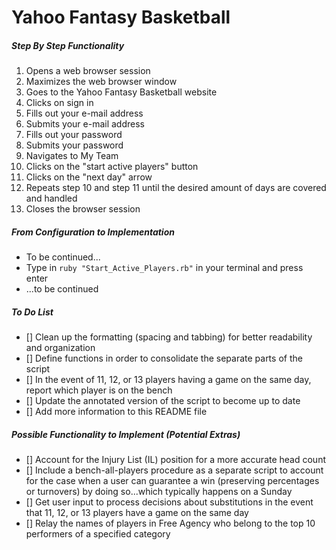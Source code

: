 # Yahoo Fantasy Basketball

##### Step By Step Functionality

1. Opens a web browser session
2. Maximizes the web browser window
3. Goes to the Yahoo Fantasy Basketball website
4. Clicks on sign in
5. Fills out your e-mail address
6. Submits your e-mail address
7. Fills out your password
8. Submits your password
9. Navigates to My Team
10. Clicks on the "start active players" button
11. Clicks on the "next day" arrow
12. Repeats step 10 and step 11 until the desired amount of days are covered and handled
13. Closes the browser session

##### From Configuration to Implementation

- To be continued...
- Type in `ruby "Start_Active_Players.rb"` in your terminal and press enter
- ...to be continued

##### To Do List
- [] Clean up the formatting (spacing and tabbing) for better readability and organization
- [] Define functions in order to consolidate the separate parts of the script
- [] In the event of 11, 12, or 13 players having a game on the same day, report which player is on the bench
- [] Update the annotated version of the script to become up to date
- [] Add more information to this README file

##### Possible Functionality to Implement (Potential Extras)
- [] Account for the Injury List (IL) position for a more accurate head count
- [] Include a bench-all-players procedure as a separate script to account for the case when a user can guarantee a win (preserving percentages or turnovers) by doing so...which typically happens on a Sunday
- [] Get user input to process decisions about substitutions in the event that 11, 12, or 13 players have a game on the same day
- [] Relay the names of players in Free Agency who belong to the top 10 performers of a specified category
